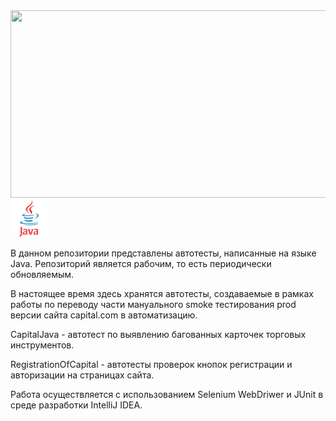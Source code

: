 <div align="center">
  <img src="https://media.giphy.com/media/dWesBcTLavkZuG35MI/giphy.gif" width="600" height="300"/>
</div>

<div>
  <img src="https://github.com/devicons/devicon/blob/master/icons/java/java-original-wordmark.svg" title="Java" alt="Java" width="60" height="60"/>&nbsp;
</div>

В данном репозитории предстaвлены автотесты, написанные на языке Java. Репозиторий является рабочим, то есть периодически обновляемым.

В настоящее время здесь хранятся автотесты, создаваемые в рамках работы по переводу части мануального smoke тестирования prod версии сайта capital.com в автоматизацию.

CapitalJava - автотест по выявлению багованных карточек торговых инструментов.

RegistrationOfCapital - автотесты проверок кнопок регистрации и авторизации на страницах сайта.

Работа осуществляется с использованием Selenium WebDriwer и JUnit в среде разработки IntelliJ IDEA.
